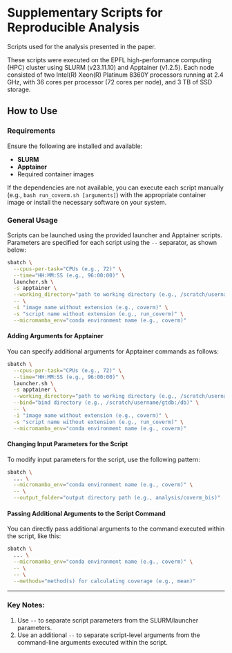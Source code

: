 
# Supplementary Scripts for Reproducible Analysis

Scripts used for the analysis presented in the paper.

These scripts were executed on the EPFL high-performance computing (HPC) cluster using SLURM (v23.11.10) and Apptainer (v1.2.5). Each node consisted of two Intel(R) Xeon(R) Platinum 8360Y processors running at 2.4 GHz, with 36 cores per processor (72 cores per node), and 3 TB of SSD storage.

## How to Use

### Requirements

Ensure the following are installed and available:
- **SLURM**
- **Apptainer**
- Required container images

If the dependencies are not available, you can execute each script manually (e.g., `bash run_coverm.sh [arguments]`) with the appropriate container image or install the necessary software on your system.

### General Usage

Scripts can be launched using the provided launcher and Apptainer scripts. Parameters are specified for each script using the `--` separator, as shown below:

```bash
sbatch \
  --cpus-per-task="CPUs (e.g., 72)" \
  --time="HH:MM:SS (e.g., 96:00:00)" \
  launcher.sh \
  -s apptainer \
  --working_directory="path to working directory (e.g., /scratch/username/projects/E80)" \
  -- \
  -i "image name without extension (e.g., coverm)" \
  -s "script name without extension (e.g., run_coverm)" \
  --micromamba_env="conda environment name (e.g., coverm)"
```

#### Adding Arguments for Apptainer

You can specify additional arguments for Apptainer commands as follows:

```bash
sbatch \
  --cpus-per-task="CPUs (e.g., 72)" \
  --time="HH:MM:SS (e.g., 96:00:00)" \
  launcher.sh \
  -s apptainer \
  --working_directory="path to working directory (e.g., /scratch/username/projects/E80)" \
  --bind="bind directory (e.g., /scratch/username/gtdb:/db)" \
  -- \
  -i "image name without extension (e.g., coverm)" \
  -s "script name without extension (e.g., run_coverm)" \
  --micromamba_env="conda environment name (e.g., coverm)"
```

#### Changing Input Parameters for the Script

To modify input parameters for the script, use the following pattern:

```bash
sbatch \
  ... \
  --micromamba_env="conda environment name (e.g., coverm)" \
  -- \
  --output_folder="output directory path (e.g., analysis/coverm_bis)"
```

#### Passing Additional Arguments to the Script Command

You can directly pass additional arguments to the command executed within the script, like this:

```bash
sbatch \
  ... \
  --micromamba_env="conda environment name (e.g., coverm)" \
  -- \
  -- \
  --methods="method(s) for calculating coverage (e.g., mean)"
```

---

### Key Notes:
1. Use `--` to separate script parameters from the SLURM/launcher parameters.
2. Use an additional `--` to separate script-level arguments from the command-line arguments executed within the script.
